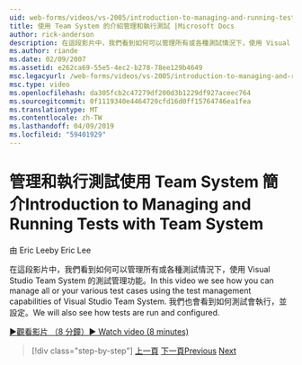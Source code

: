```yaml
---
uid: web-forms/videos/vs-2005/introduction-to-managing-and-running-tests-with-team-system
title: 使用 Team System 的介紹管理和執行測試 |Microsoft Docs
author: rick-anderson
description: 在這段影片中，我們看到如何可以管理所有或各種測試情況下，使用 Visual Studio Team System 的測試管理功能。 我們也會看到...
ms.author: riande
ms.date: 02/09/2007
ms.assetid: e262ca69-55e5-4ec2-b278-78ee129b4649
msc.legacyurl: /web-forms/videos/vs-2005/introduction-to-managing-and-running-tests-with-team-system
msc.type: video
ms.openlocfilehash: da305fcb2c47279df200d3b1229df927aceec764
ms.sourcegitcommit: 0f1119340e4464720cfd16d0ff15764746ea1fea
ms.translationtype: MT
ms.contentlocale: zh-TW
ms.lasthandoff: 04/09/2019
ms.locfileid: "59401929"
---
```

# <a name="introduction-to-managing-and-running-tests-with-team-system"></a><span data-ttu-id="2264c-104">管理和執行測試使用 Team System 簡介</span><span class="sxs-lookup"><span data-stu-id="2264c-104">Introduction to Managing and Running Tests with Team System</span></span>

<span data-ttu-id="2264c-105">由 Eric Lee</span><span class="sxs-lookup"><span data-stu-id="2264c-105">by Eric Lee</span></span>

<span data-ttu-id="2264c-106">在這段影片中，我們看到如何可以管理所有或各種測試情況下，使用 Visual Studio Team System 的測試管理功能。</span><span class="sxs-lookup"><span data-stu-id="2264c-106">In this video we see how you can manage all or your various test cases using the test management capabilities of Visual Studio Team System.</span></span> <span data-ttu-id="2264c-107">我們也會看到如何測試會執行，並設定。</span><span class="sxs-lookup"><span data-stu-id="2264c-107">We will also see how tests are run and configured.</span></span>

[<span data-ttu-id="2264c-108">&#9654;觀看影片 （8 分鐘）</span><span class="sxs-lookup"><span data-stu-id="2264c-108">&#9654; Watch video (8 minutes)</span></span>](https://channel9.msdn.com/Blogs/ASP-NET-Site-Videos/introduction-to-managing-and-running-tests-with-team-system)

> [!div class="step-by-step"]
> <span data-ttu-id="2264c-109">[上一頁](introduction-to-manual-testing-with-team-system.md)
> [下一頁](measuring-the-business-value-of-ajax.md)</span><span class="sxs-lookup"><span data-stu-id="2264c-109">[Previous](introduction-to-manual-testing-with-team-system.md)
[Next](measuring-the-business-value-of-ajax.md)</span></span>
